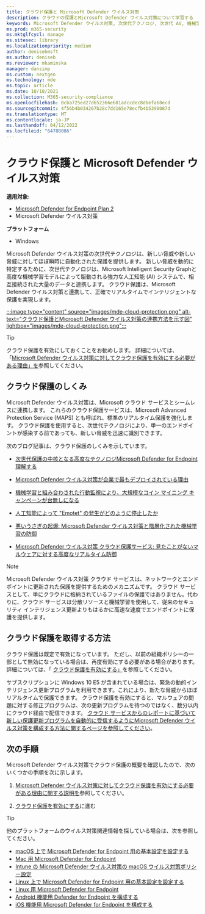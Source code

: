 ```yaml
---
title: クラウド保護と Microsoft Defender ウイルス対策
description: クラウドの保護とMicrosoft Defender ウイルス対策について学習する
keywords: Microsoft Defender ウイルス対策, 次世代テクノロジ, 次世代 AV, 機械学習, マルウェア対策, セキュリティ, Defender, クラウド, クラウド保護
ms.prod: m365-security
ms.mktglfcycl: manage
ms.sitesec: library
ms.localizationpriority: medium
author: denisebmsft
ms.author: deniseb
ms.reviewer: mkaminska
manager: dansimp
ms.custom: nextgen
ms.technology: mde
ms.topic: article
ms.date: 10/18/2021
ms.collection: M365-security-compliance
ms.openlocfilehash: 0cba725ed27d652366e681adccdec8dbefa68ecd
ms.sourcegitcommit: 4f56b4b034267b28c7dd165e78ecfb4b5390087d
ms.translationtype: MT
ms.contentlocale: ja-JP
ms.lasthandoff: 04/12/2022
ms.locfileid: "64788086"
---
```

# <a name="cloud-protection-and-microsoft-defender-antivirus"></a>クラウド保護と Microsoft Defender ウイルス対策

**適用対象:**

- [Microsoft Defender for Endpoint Plan 2](https://go.microsoft.com/fwlink/p/?linkid=2154037)
- Microsoft Defender ウイルス対策

**プラットフォーム**
- Windows

Microsoft Defender ウイルス対策の次世代テクノロジは、新しい脅威や新しい脅威に対してほぼ瞬時に自動化された保護を提供します。 新しい脅威を動的に特定するために、次世代テクノロジは、Microsoft Intelligent Security Graphと高度な機械学習モデルによって駆動される強力な人工知能 (AI) システムで、相互接続された大量のデータと連携します。 クラウド保護は、Microsoft Defender ウイルス対策と連携して、正確でリアルタイムでインテリジェントな保護を実現します。 

[:::image type="content" source="images/mde-cloud-protection.png" alt-text="クラウド保護とMicrosoft Defender ウイルス対策の連携方法を示す図" lightbox="images/mde-cloud-protection.png":::](enable-cloud-protection-microsoft-defender-antivirus.md)

> [!TIP]
> クラウド保護を有効にしておくことをお勧めします。 詳細については、「[Microsoft Defender ウイルス対策に対してクラウド保護を有効にする必要がある理由」を](why-cloud-protection-should-be-on-mdav.md)参照してください。 

## <a name="how-cloud-protection-works"></a>クラウド保護のしくみ

Microsoft Defender ウイルス対策は、Microsoft クラウド サービスとシームレスに連携します。 これらのクラウド保護サービスは、Microsoft Advanced Protection Service (MAPS) とも呼ばれ、標準のリアルタイム保護を強化します。 クラウド保護を使用すると、次世代テクノロジにより、単一のエンドポイントが感染する前であっても、新しい脅威を迅速に識別できます。 

次のブログ記事は、クラウド保護のしくみを示しています。

- [次世代保護の中核となる高度なテクノロジMicrosoft Defender for Endpoint理解する](https://www.microsoft.com/security/blog/2019/06/24/inside-out-get-to-know-the-advanced-technologies-at-the-core-of-microsoft-defender-atp-next-generation-protection/)

- [Microsoft Defender ウイルス対策が企業で最もデプロイされている理由](https://www.microsoft.com/security/blog/2018/03/22/why-windows-defender-antivirus-is-the-most-deployed-in-the-enterprise) 

- [機械学習と組み合わされた行動監視により、大規模なコイン マイニング キャンペーンが台無しになる](https://www.microsoft.com/security/blog/2018/03/07/behavior-monitoring-combined-with-machine-learning-spoils-a-massive-dofoil-coin-mining-campaign)

- [人工知能によって "Emotet" の発生がどのように停止したか](https://www.microsoft.com/security/blog/2018/02/14/how-artificial-intelligence-stopped-an-emotet-outbreak)

- [悪いうさぎの起爆: Microsoft Defender ウイルス対策と階層化された機械学習の防御](https://www.microsoft.com/security/blog/2017/12/11/detonating-a-bad-rabbit-windows-defender-antivirus-and-layered-machine-learning-defenses)

- [Microsoft Defender ウイルス対策 クラウド保護サービス: 見たことがないマルウェアに対する高度なリアルタイム防御](https://www.microsoft.com/security/blog/2017/07/18/windows-defender-antivirus-cloud-protection-service-advanced-real-time-defense-against-never-before-seen-malware) 


> [!NOTE]
> Microsoft Defender ウイルス対策 クラウド サービスは、ネットワークとエンドポイントに更新された保護を提供するためのメカニズムです。 クラウド サービスとして、単にクラウドに格納されているファイルの保護ではありません。代わりに、クラウド サービスは分散リソースと機械学習を使用して、従来のセキュリティ インテリジェンス更新よりもはるかに高速な速度でエンドポイントに保護を提供します。

## <a name="how-to-get-cloud-protection"></a>クラウド保護を取得する方法 

クラウド保護は既定で有効になっています。 ただし、以前の組織ポリシーの一部として無効になっている場合は、再度有効にする必要がある場合があります。 詳細については、「 [クラウド保護を有効にする」](enable-cloud-protection-microsoft-defender-antivirus.md)を参照してください。

サブスクリプションに Windows 10 E5 が含まれている場合は、緊急の動的インテリジェンス更新プログラムを利用できます。これにより、新たな脅威からほぼリアルタイムで保護できます。 クラウド保護を有効にすると、マルウェアの問題に対する修正プログラムは、次の更新プログラムを待つのではなく、数分以内にクラウド経由で配信できます。 [クラウド サービスからのレポートに基づいて新しい保護更新プログラムを自動的に受信するようにMicrosoft Defender ウイルス対策を構成する方法に関するページを参照してください](manage-event-based-updates-microsoft-defender-antivirus.md#cloud-report-updates)。

## <a name="next-steps"></a>次の手順

Microsoft Defender ウイルス対策でクラウド保護の概要を確認したので、次のいくつかの手順を次に示します。

1. [Microsoft Defender ウイルス対策に対してクラウド保護を有効にする必要がある理由に関する説明を](why-cloud-protection-should-be-on-mdav.md)参照してください。

2. [クラウド保護を有効にする](enable-cloud-protection-microsoft-defender-antivirus.md)に進む

> [!TIP]
> 他のプラットフォームのウイルス対策関連情報を探している場合は、次を参照してください。
> - [macOS 上で Microsoft Defender for Endpoint 用の基本設定を設定する](mac-preferences.md)
> - [Mac 用 Microsoft Defender for Endpoint](microsoft-defender-endpoint-mac.md)
> - [Intune の Microsoft Defender ウイルス対策の macOS ウイルス対策ポリシー設定](/mem/intune/protect/antivirus-microsoft-defender-settings-macos)
> - [Linux 上で Microsoft Defender for Endpoint 用の基本設定を設定する](linux-preferences.md)
> - [Linux 用 Microsoft Defender for Endpoint](microsoft-defender-endpoint-linux.md)
> - [Android 機能用 Defender for Endpoint を構成する](android-configure.md)
> - [iOS 機能用 Microsoft Defender for Endpoint を構成する](ios-configure-features.md)